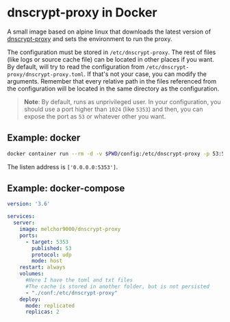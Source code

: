 # dnscrypt-proxy in Docker

A small image based on alpine linux that downloads the latest version of [dnscrypt-proxy](https://github.com/jedisct1/dnscrypt-proxy) and sets the environment to run the proxy.

The configuration must be stored in `/etc/dnscrypt-proxy`. The rest of files (like logs or source cache file) can be located in other places if you want. By default, will try to read the configuration from `/etc/dnscrypt-proxy/dnscrypt-proxy.toml`. If that's not your case, you can modify the arguments. Remember that every relative path in the files referenced from the configuration will be located in the same directory as the configuration.

> **Note**: By default, runs as unprivileged user. In your configuration, you should use a port higher than `1024` (like `5353`) and then, you can expose the port as `53` or whatever other you want.

## Example: docker

```sh
docker container run --rm -d -v $PWD/config:/etc/dnscrypt-proxy -p 53:5353/udp melchor9000/dnscrypt-proxy
```

The listen address is `['0.0.0.0:5353']`.

## Example: docker-compose

```yaml
version: '3.6'

services:
  server:
    image: melchor9000/dnscrypt-proxy
    ports:
      - target: 5353
        published: 53
        protocol: udp
        mode: host
    restart: always
    volumes:
      #Here I have the toml and txt files
      #The cache is stored in another folder, but is not persisted
      - "./conf:/etc/dnscrypt-proxy"
    deploy:
      mode: replicated
      replicas: 2
```

